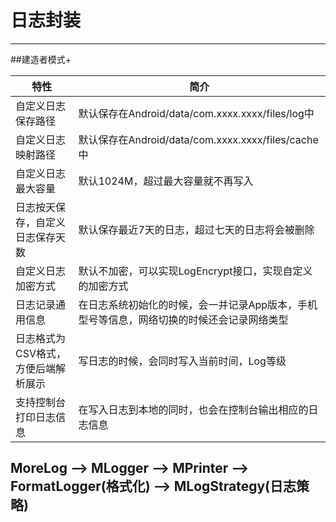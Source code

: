 # 日志封装

---

##建造者模式+

| 特性|简介|
| ------ | ------ |
|自定义日志保存路径 |默认保存在Android/data/com.xxxx.xxxx/files/log中|
|自定义日志映射路径|默认保存在Android/data/com.xxxx.xxxx/files/cache中|
|自定义日志最大容量|默认1024M，超过最大容量就不再写入|
|日志按天保存，自定义日志保存天数|默认保存最近7天的日志，超过七天的日志将会被删除|
|自定义日志加密方式|默认不加密，可以实现LogEncrypt接口，实现自定义的加密方式|
|日志记录通用信息|在日志系统初始化的时候，会一并记录App版本，手机型号等信息，网络切换的时候还会记录网络类型|
|日志格式为CSV格式，方便后端解析展示|写日志的时候，会同时写入当前时间，Log等级|
|支持控制台打印日志信息|在写入日志到本地的同时，也会在控制台输出相应的日志信息|


## MoreLog --> MLogger --> MPrinter --> FormatLogger(格式化) --> MLogStrategy(日志策略)




